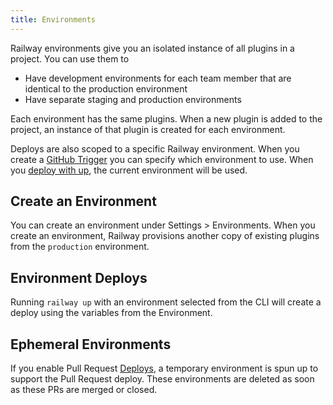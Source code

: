 ```yaml
---
title: Environments
---
```


Railway environments give you an isolated instance of all plugins in a project.
You can use them to

- Have development environments for each team member that are identical to the
  production environment
- Have separate staging and production environments

Each environment has the same plugins. When a new plugin is added to the
project, an instance of that plugin is created for each environment.

Deploys are also scoped to a specific Railway environment. When you create a [GitHub Trigger](deploy/github-triggers) you can specify which environment to use. When you [deploy with up](deploy/railway-up), the current environment will be used.

## Create an Environment

You can create an environment under Settings > Environments. When you create an environment, Railway provisions another copy of existing plugins from the `production` environment.

<NextImage  src="https://res.cloudinary.com/railway/image/upload/v1631917785/docs/create-env_hrgfme.png" 
            alt="Screenshot of Environments Page"
            layout="responsive"
            width={1082} 
            height={733}
            quality={80} />

## Environment Deploys

Running `railway up` with an environment selected from the CLI will create a deploy using the variables from the Environment. 

## Ephemeral Environments

If you enable Pull Request [Deploys](deploy/deployments.md), a temporary environment is spun up to support the Pull Request deploy. These environments are deleted as soon as these PRs are merged or closed.

